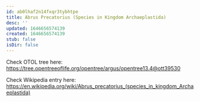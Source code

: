 ```yaml
---
id: ab0lhaf2n14fxqr3tybhtpe
title: Abrus Precatorius (Species in Kingdom Archaeplastida)
desc: ''
updated: 1646656574139
created: 1646656574139
stub: false
isDir: false
---
```

Check OTOL tree here: https://tree.opentreeoflife.org/opentree/argus/opentree13.4@ott39530


Check Wikipedia entry here: https://en.wikipedia.org/wiki/Abrus_precatorius_(species_in_kingdom_Archaeplastida)
